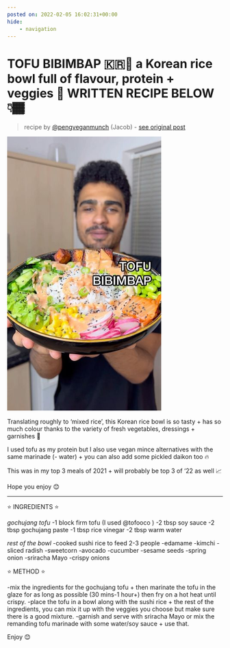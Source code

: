 ```yaml
---
posted on: 2022-02-05 16:02:31+00:00
hide:
    - navigation
---
```


# TOFU BIBIMBAP 🇰🇷🥣 a Korean rice bowl full of flavour, protein + veggies 🤩 WRITTEN RECIPE BELOW 👇🏾  

> recipe by [@pengveganmunch](https://www.instagram.com/pengveganmunch/) 
(Jacob) - [see original post](https://instagram.com/p/CZmf9gKKopg)

![](../img/pengveganmunch_05-02-2022_1602.png)


Translating roughly to ‘mixed rice’, this Korean rice bowl is so tasty + has so much colour thanks to the variety of fresh vegetables, dressings + garnishes 🌈 

I used tofu as my protein but I also use vegan mince alternatives with the same marinade (- water) + you can also add some pickled daikon too 🔥 

This was in my top 3 meals of 2021 + will probably be top 3 of ‘22 as well 📈

Hope you enjoy 😊 
______________________________________

⭐️ INGREDIENTS ⭐️ 

*gochujang tofu*
-1 block firm tofu (I used @tofooco )
-2 tbsp soy sauce
-2 tbsp gochujang paste
-1 tbsp rice vinegar
-2 tbsp warm water

*rest of the bowl*
-cooked sushi rice to feed 2-3 people
-edamame
-kimchi
-sliced radish
-sweetcorn
-avocado 
-cucumber 
-sesame seeds
-spring onion
-sriracha Mayo
-crispy onions

⭐️ METHOD ⭐️

-mix the ingredients for the gochujang tofu + then marinate the tofu in the glaze for as long as possible (30 mins-1 hour+) then fry on a hot heat until crispy.
-place the tofu in a bowl along with the sushi rice + the rest of the ingredients, you can mix it up with the veggies you choose but make sure there is a good mixture.
-garnish and serve with sriracha Mayo or mix the remanding tofu marinade with some water/soy sauce + use that. 

Enjoy 😊 